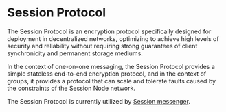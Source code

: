 # Session Protocol

The Session Protocol is an encryption protocol specifically designed for deployment in decentralized networks, optimizing to achieve high levels of security and reliability without requiring strong guarantees of client synchronicity and permanent storage mediums.&#x20;

In the context of one-on-one messaging, the Session Protocol provides a simple stateless end-to-end encryption protocol, and in the context of groups, it provides a protocol that can scale and tolerate faults caused by the constraints of the Session Node network.

The Session Protocol is currently utilized by [Session messenger](../../).
